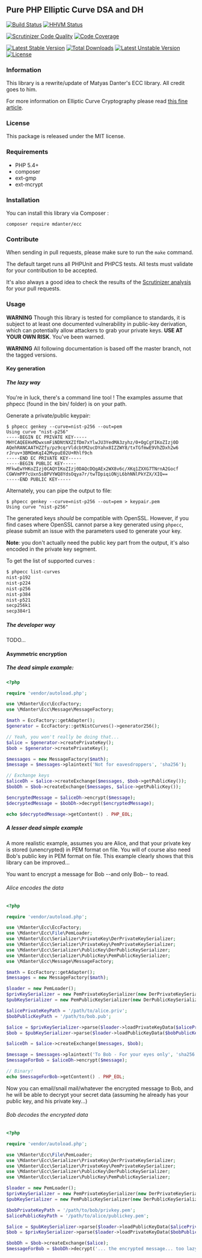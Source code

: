 ## Pure PHP Elliptic Curve DSA and DH

[![Build Status](https://travis-ci.org/phpecc/phpecc.svg?branch=master)](https://travis-ci.org/phpecc/phpecc)
[![HHVM Status](http://hhvm.h4cc.de/badge/mdanter/ecc.svg)](http://hhvm.h4cc.de/package/mdanter/ecc)

[![Scrutinizer Code Quality](https://scrutinizer-ci.com/g/mdanter/phpecc/badges/quality-score.png?b=master)](https://scrutinizer-ci.com/g/mdanter/phpecc?branch=master)
[![Code Coverage](https://scrutinizer-ci.com/g/mdanter/phpecc/badges/coverage.png?b=master)](https://scrutinizer-ci.com/g/mdanter/phpecc/?branch=master)

[![Latest Stable Version](https://poser.pugx.org/mdanter/ecc/v/stable.png)](https://packagist.org/packages/mdanter/ecc)
[![Total Downloads](https://poser.pugx.org/mdanter/ecc/downloads.png)](https://packagist.org/packages/mdanter/ecc)
[![Latest Unstable Version](https://poser.pugx.org/mdanter/ecc/v/unstable.png)](https://packagist.org/packages/mdanter/ecc)
[![License](https://poser.pugx.org/mdanter/ecc/license.png)](https://packagist.org/packages/mdanter/ecc)

### Information

This library is a rewrite/update of Matyas Danter's ECC library. All credit goes to him.

For more information on Elliptic Curve Cryptography please read [this fine article](http://www.matyasdanter.com/2010/12/elliptic-curve-php-oop-dsa-and-diffie-hellman/).

### License

This package is released under the MIT license.

### Requirements

* PHP 5.4+
* composer
* ext-gmp
* ext-mcrypt

### Installation

You can install this library via Composer :

`composer require mdanter/ecc`

### Contribute

When sending in pull requests, please make sure to run the `make` command.

The default target runs all PHPUnit and PHPCS tests. All tests
must validate for your contribution to be accepted.

It's also always a good idea to check the results of the [Scrutinizer analysis](https://scrutinizer-ci.com/g/mdanter/phpecc/) for your pull requests.

### Usage

**WARNING** Though this library is tested for compliance to standards, it is subject to at least one documented vulnerability in public-key derivation, which can potentially allow attackers to grab your private keys. **USE AT YOUR OWN RISK**. You've been warned.

**WARNING** All following documentation is based off the master branch, not the tagged versions.

#### Key generation

##### The lazy way

You're in luck, there's a command line tool ! The examples assume that phpecc (found in the bin/ folder) is on your path.

Generate a private/public keypair:

```
$ phpecc genkey --curve=nist-p256 --out=pem
Using curve "nist-p256"
-----BEGIN EC PRIVATE KEY-----
MHYCAQEEHxMDwxsmFiNDNtNXZIfDm7xYlwJU3YedMA3zyhz/0+OgCgYIKoZIzj0D
AQehRANCAATHZZfy/pz9cqrVldcbtM2ucDYahx8IZZWY8/txTGfmwE9VhZDxh2w6
rJruv+3BMOmKqI42MvpuE02U+Rhlf9ch
-----END EC PRIVATE KEY-----
-----BEGIN PUBLIC KEY-----
MFkwEwYHKoZIzj0CAQYIKoZIzj0DAQcDQgAEx2WX8v6c/XKq1ZXXG7TNrnA2Gocf
CGWVmPP7cUxn5sBPVYWQ8YdsOqya7r/twTDpiqiONjL6bhNNlPkYZX/XIQ==
-----END PUBLIC KEY-----
```

Alternately, you can pipe the output to file:

```
$ phpecc genkey --curve=nist-p256 --out=pem > keypair.pem
Using curve "nist-p256"
```

The generated keys *should* be compatible with OpenSSL. However, if you find cases where OpenSSL cannot parse a key generated using `phpecc`, please submit an issue with the parameters used to generate your key.

**Note**: you don't actually need the public key part from the output, it's also encoded in the private key segment.

To get the list of supported curves :

```bash
$ phpecc list-curves
nist-p192
nist-p224
nist-p256
nist-p384
nist-p521
secp256k1
secp384r1
```

##### The developer way

TODO...

#### Asymmetric encryption

##### The dead simple example:

```php
<?php

require 'vendor/autoload.php';

use \Mdanter\Ecc\EccFactory;
use \Mdanter\Ecc\Message\MessageFactory;

$math = EccFactory::getAdapter();
$generator = EccFactory::getNistCurves()->generator256();

// Yeah, you won't really be doing that...
$alice = $generator->createPrivateKey();
$bob = $generator->createPrivateKey();

$messages = new MessageFactory($math);
$message = $messages->plaintext('Not for eavesdroppers', 'sha256');

// Exchange keys
$aliceDh = $alice->createExchange($messages, $bob->getPublicKey());
$bobDh = $bob->createExchange($messages, $alice->getPublicKey());

$encryptedMessage = $aliceDh->encrypt($message);
$decryptedMessage = $bobDh->decrypt($encryptedMessage);

echo $decryptedMessage->getContent() . PHP_EOL;

```

##### A lesser dead simple example

A more realistic example, assumes you are Alice, and that your private key is stored (unencrypted) in PEM format on file. You will of course also need Bob's public key in PEM format on file. This example clearly shows that this library can be improved...

You want to encrypt a message for Bob --and only Bob-- to read.

###### Alice encodes the data

```php
<?php

require 'vendor/autoload.php';

use \Mdanter\Ecc\EccFactory;
use \Mdanter\Ecc\File\PemLoader;
use \Mdanter\Ecc\Serializer\PrivateKey\DerPrivateKeySerializer;
use \Mdanter\Ecc\Serializer\PrivateKey\PemPrivateKeySerializer;
use \Mdanter\Ecc\Serializer\PublicKey\DerPublicKeySerializer;
use \Mdanter\Ecc\Serializer\PublicKey\PemPublicKeySerializer;
use \Mdanter\Ecc\Message\MessageFactory;

$math = EccFactory::getAdapter();
$messages = new MessageFactory($math);

$loader = new PemLoader();
$privKeySerializer = new PemPrivateKeySerializer(new DerPrivateKeySerializer());
$pubKeySerializer = new PemPublicKeySerializer(new DerPublicKeySerializer());

$alicePrivateKeyPath = '/path/to/alice.priv';
$bobPublicKeyPath = '/path/to/bob.pub';

$alice = $privKeySerializer->parse($loader->loadPrivateKeyData($alicePrivateKeyPath));
$bob = $pubKeySerializer->parse($loader->loadPublicKeyData($bobPublicKeyPath));

$aliceDh = $alice->createExchange($messages, $bob);

$message = $messages->plaintext('To Bob - For your eyes only', 'sha256');
$messageForBob = $aliceDh->encrypt($message);

// Binary!
echo $messageForBob->getContent() . PHP_EOL;

```

Now you can email/snail mail/whatever the encrypted message to Bob, and he will be able to decrypt your secret data (assuming he already has your public key, and his private key...)

###### Bob decodes the encrypted data

```php
<?php

require 'vendor/autoload.php';

use \Mdanter\Ecc\File\PemLoader;
use \Mdanter\Ecc\Serializer\PrivateKey\DerPrivateKeySerializer;
use \Mdanter\Ecc\Serializer\PrivateKey\PemPrivateKeySerializer;
use \Mdanter\Ecc\Serializer\PublicKey\DerPublicKeySerializer;
use \Mdanter\Ecc\Serializer\PublicKey\PemPublicKeySerializer;

$loader = new PemLoader();
$privKeySerializer = new PemPrivateKeySerializer(new DerPrivateKeySerializer());
$pubKeySerializer = new PemPublicKeySerializer(new DerPublicKeySerializer());

$bobPrivateKeyPath = '/path/to/bob/privkey.pem';
$alicePublicKeyPath = '/path/to/alice/publickey.pem';

$alice = $pubKeySerializer->parse($loader->loadPublicKeyData($alicePrivateKeyPath));
$bob = $privKeySerializer->parse($loader->loadPrivateKeyData($bobPublicKeyPath));

$bobDh = $bob->createExchange($alice);
$messageForBob = $bobDh->decrypt('... the encrypted message... too lazy to actually generate the encoded message');
```
